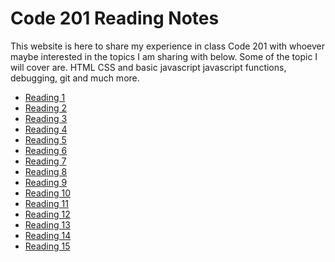 #  Code 201 Reading Notes

This website is here to share my experience in class Code 201 with whoever maybe interested in the topics I am sharing with below. Some of the topic I will cover are. HTML CSS and basic javascript javascript functions, debugging, git and much more.
   
  
 




- [Reading 1](class-01.md)
- [Reading 2](class-02.md)
- [Reading 3](class-03.md)
- [Reading 4](class-04.md)
- [Reading 5](class-05.md)
- [Reading 6]()
- [Reading 7]()
- [Reading 8]()
- [Reading 9]()
- [Reading 10]()
- [Reading 11]()
- [Reading 12]()
- [Reading 13]()
- [Reading 14]()
- [Reading 15]()
 
